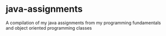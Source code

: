 # java-assignments
A compilation of my java assignments from my programming fundamentals and object oriented programming classes
